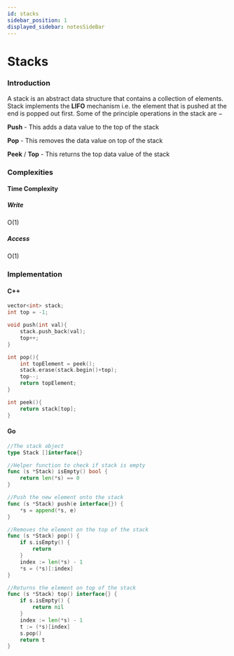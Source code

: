 ```yaml
---
id: stacks
sidebar_position: 1
displayed_sidebar: notesSideBar
---
```


# Stacks

### Introduction

A stack is an abstract data structure that contains a collection of elements. Stack implements the **LIFO** mechanism 
i.e. the element that is pushed at the end is popped out first. Some of the principle operations in the stack are −

**Push** - This adds a data value to the top of the stack

**Pop** - This removes the data value on top of the stack

**Peek** / **Top** - This returns the top data value of the stack

### Complexities

#### Time Complexity

##### Write

O(1)

##### Access

O(1)

### Implementation

#### C++
```cpp
vector<int> stack;
int top = -1;

void push(int val){
    stack.push_back(val);
    top++;
}

int pop(){
    int topElement = peek();
    stack.erase(stack.begin()+top);
    top--;
    return topElement;
}

int peek(){
    return stack[top];
}
```
#### Go
```go
//The stack object
type Stack []interface{}

//Helper function to check if stack is empty
func (s *Stack) isEmpty() bool {
	return len(*s) == 0
}

//Push the new element onto the stack
func (s *Stack) push(e interface{}) {
	*s = append(*s, e)
}

//Removes the element on the top of the stack
func (s *Stack) pop() {
	if s.isEmpty() {
		return
	}
	index := len(*s) - 1
	*s = (*s)[:index]
}

//Returns the element on top of the stack
func (s *Stack) top() interface{} {
	if s.isEmpty() {
		return nil
	}
	index := len(*s) - 1
	t := (*s)[index]
	s.pop()
	return t
}

```
